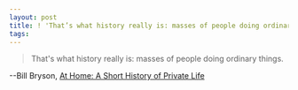 ```yaml
---
layout: post
title: ! 'That’s what history really is: masses of people doing ordinary things.'
tags: 
---
```

> That's what history really is: masses of people doing ordinary things.

--Bill Bryson, [At Home: A Short History of Private Life](http://www.amazon.com/At-Home-Short-History-Private/dp/0767919386/ref=sr_1_1?ie=UTF8&s=books&qid=1290098848&sr=8-1)

